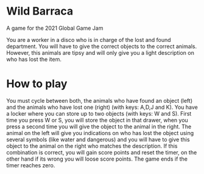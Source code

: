 # Wild Barraca

A game for the 2021 Global Game Jam

You are a worker in a disco who is in charge of the lost and found department. You will have to give the correct objects to the correct animals. However, this animals are tipsy and will only give you a light description on who has lost the item.

# How to play

You must cycle between both, the animals who have found an object (left) and the animals who have lost one (right) (with keys: A,D,J and K). You have a locker where you can store up to two objects (with keys: W and S). First time you press W or S, you will store the object in that drawer, when you press a second time you will give the object to the animal in the right. The animal on the left will give you indications on who has lost the object using several symbols (like water and dangerous) and you will have to give this object to the animal on the right who matches the description. If this combination is correct, you will gain score points and reset the timer, on the other hand if its wrong you will loose score points. The game ends if the timer reaches zero.

